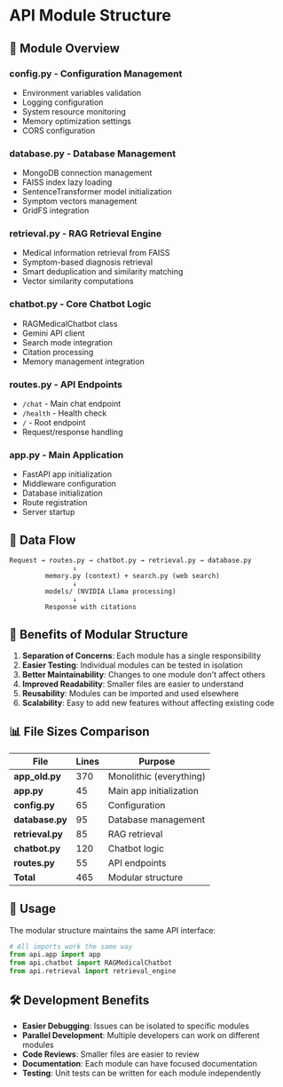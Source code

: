 # API Module Structure

## 📁 **Module Overview**

### **config.py** - Configuration Management
- Environment variables validation
- Logging configuration
- System resource monitoring
- Memory optimization settings
- CORS configuration

### **database.py** - Database Management
- MongoDB connection management
- FAISS index lazy loading
- SentenceTransformer model initialization
- Symptom vectors management
- GridFS integration

### **retrieval.py** - RAG Retrieval Engine
- Medical information retrieval from FAISS
- Symptom-based diagnosis retrieval
- Smart deduplication and similarity matching
- Vector similarity computations

### **chatbot.py** - Core Chatbot Logic
- RAGMedicalChatbot class
- Gemini API client
- Search mode integration
- Citation processing
- Memory management integration

### **routes.py** - API Endpoints
- `/chat` - Main chat endpoint
- `/health` - Health check
- `/` - Root endpoint
- Request/response handling

### **app.py** - Main Application
- FastAPI app initialization
- Middleware configuration
- Database initialization
- Route registration
- Server startup

## 🔄 **Data Flow**

```
Request → routes.py → chatbot.py → retrieval.py → database.py
                ↓
         memory.py (context) + search.py (web search)
                ↓
         models/ (NVIDIA Llama processing)
                ↓
         Response with citations
```

## 🚀 **Benefits of Modular Structure**

1. **Separation of Concerns**: Each module has a single responsibility
2. **Easier Testing**: Individual modules can be tested in isolation
3. **Better Maintainability**: Changes to one module don't affect others
4. **Improved Readability**: Smaller files are easier to understand
5. **Reusability**: Modules can be imported and used elsewhere
6. **Scalability**: Easy to add new features without affecting existing code

## 📊 **File Sizes Comparison**

| File | Lines | Purpose |
|------|-------|---------|
| **app_old.py** | 370 | Monolithic (everything) |
| **app.py** | 45 | Main app initialization |
| **config.py** | 65 | Configuration |
| **database.py** | 95 | Database management |
| **retrieval.py** | 85 | RAG retrieval |
| **chatbot.py** | 120 | Chatbot logic |
| **routes.py** | 55 | API endpoints |
| **Total** | 465 | Modular structure |

## 🔧 **Usage**

The modular structure maintains the same API interface:

```python
# All imports work the same way
from api.app import app
from api.chatbot import RAGMedicalChatbot
from api.retrieval import retrieval_engine
```

## 🛠 **Development Benefits**

- **Easier Debugging**: Issues can be isolated to specific modules
- **Parallel Development**: Multiple developers can work on different modules
- **Code Reviews**: Smaller files are easier to review
- **Documentation**: Each module can have focused documentation
- **Testing**: Unit tests can be written for each module independently
